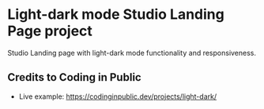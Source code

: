 # Light-dark mode Studio Landing Page project

Studio Landing page with light-dark mode functionality and responsiveness.

## Credits to Coding in Public

- Live example: https://codinginpublic.dev/projects/light-dark/
